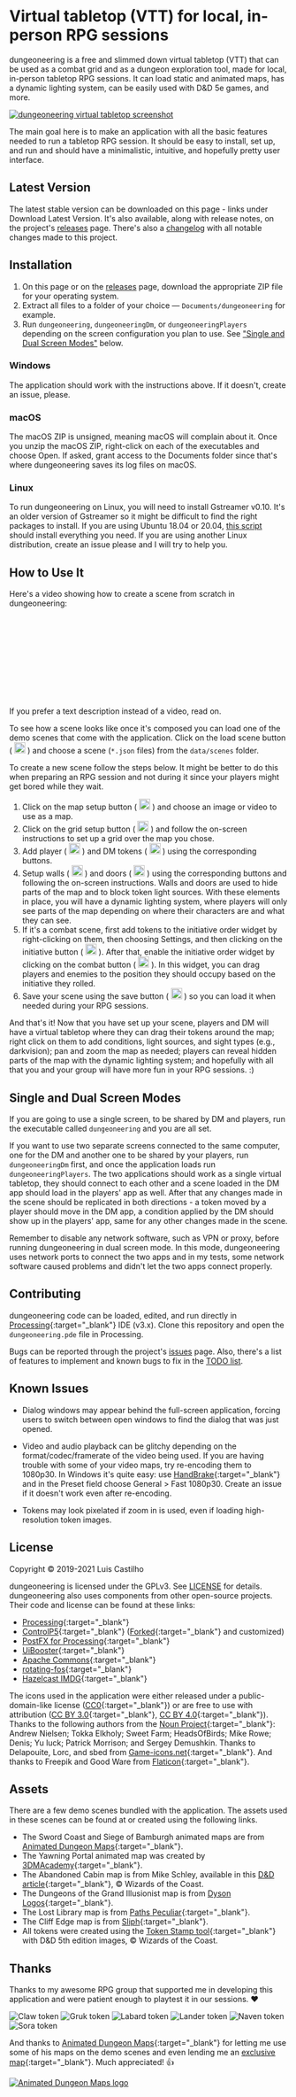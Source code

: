 # Virtual tabletop (VTT) for local, in-person RPG sessions

dungeoneering is a free and slimmed down virtual tabletop (VTT) that can be used as a combat grid and as a dungeon exploration tool, made for local, in-person tabletop RPG sessions. It can load static and animated maps, has a dynamic lighting system, can be easily used with D&D 5e games, and more.

<a class="lightbox" href="assets/img/screenshot/screenshot.jpg" title="dungeoneering virtual tabletop screenshot"><img class="lazyload" data-src="/assets/img/screenshot/screenshot.jpg" alt="dungeoneering virtual tabletop screenshot" /></a>

The main goal here is to make an application with all the basic features needed to run a tabletop RPG session. It should be easy to install, set up, and run and should have a minimalistic, intuitive, and hopefully pretty user interface.



## Latest Version

The latest stable version <span id="latest-version-number-inline"></span> can be downloaded on this page - links under Download Latest Version. It's also available, along with release notes, on the project's [releases](https://github.com/luiscastilho/dungeoneering/releases) page. There's also a [changelog](CHANGELOG.md) with all notable changes made to this project.



## Installation

1. On this page or on the [releases](https://github.com/luiscastilho/dungeoneering/releases) page, download the appropriate ZIP file for your operating system.
2. Extract all files to a folder of your choice — `Documents/dungeoneering` for example.
3. Run `dungeoneering`, `dungeoneeringDm`, or `dungeoneeringPlayers` depending on the screen configuration you plan to use. See ["Single and Dual Screen Modes"](#single-and-dual-screen-modes) below.

### Windows

The application should work with the instructions above. If it doesn't, create an issue, please.

### macOS

The macOS ZIP is unsigned, meaning macOS will complain about it. Once you unzip the macOS ZIP, right-click on each of the executables and choose Open. If asked, grant access to the Documents folder since that's where dungeoneering saves its log files on macOS.

### Linux

To run dungeoneering on Linux, you will need to install Gstreamer v0.10. It's an older version of Gstreamer so it might be difficult to find the right packages to install. If you are using Ubuntu 18.04 or 20.04, [this script](releases/ubuntu_install_prereqs.sh) should install everything you need. If you are using another Linux distribution, create an issue please and I will try to help you.



## How to Use It

Here's a video showing how to create a scene from scratch in dungeoneering:

<div class="video-wrap">
  <div class="video-container">
    <iframe
      class="lazyload"
      frameborder="0"
      data-src="https://www.youtube.com/embed/mLLleHoVkdk"
      allowfullscreen=""></iframe>
  </div>
</div>

If you prefer a text description instead of a video, read on.

To see how a scene looks like once it's composed you can load one of the demo scenes that come with the application. Click on the load scene button ( <picture><source type="image/webp" data-srcset="/assets/img/icons/load_idle.webp" /><source type="image/jpeg" data-srcset="/assets/img/icons/load_idle.jpg" /><source type="image/png" data-srcset="/assets/img/icons/load_idle.png" /><img class="lazyload" data-src="/assets/img/icons/load_idle.jpg" width="20" height="20" alt="load scene icon" title="load scene icon"></picture> ) and choose a scene (`*.json` files) from the `data/scenes` folder.

To create a new scene follow the steps below. It might be better to do this when preparing an RPG session and not during it since your players might get bored while they wait.

1. Click on the map setup button ( <picture><source type="image/webp" data-srcset="/assets/img/icons/map_idle.webp" /><source type="image/jpeg" data-srcset="/assets/img/icons/map_idle.jpg" /><source type="image/png" data-srcset="/assets/img/icons/map_idle.png" /><img class="lazyload" data-src="/assets/img/icons/map_idle.jpg" width="20" height="20" alt="map setup icon" title="map setup icon"></picture> ) and choose an image or video to use as a map.
2. Click on the grid setup button ( <picture><source type="image/webp" data-srcset="/assets/img/icons/grid_idle.webp" /><source type="image/jpeg" data-srcset="/assets/img/icons/grid_idle.jpg" /><source type="image/png" data-srcset="/assets/img/icons/grid_idle.png" /><img class="lazyload" data-src="/assets/img/icons/grid_idle.jpg" width="20" height="20" alt="grid setup icon" title="grid setup icon"></picture> ) and follow the on-screen instructions to set up a grid over the map you chose.
3. Add player ( <picture><source type="image/webp" data-srcset="/assets/img/icons/hero_idle.webp" /><source type="image/jpeg" data-srcset="/assets/img/icons/hero_idle.jpg" /><source type="image/png" data-srcset="/assets/img/icons/hero_idle.png" /><img class="lazyload" data-src="/assets/img/icons/hero_idle.jpg" width="20" height="20" alt="add player token icon" title="add player token icon"></picture> ) and DM tokens ( <picture><source type="image/webp" data-srcset="/assets/img/icons/monster_idle.webp" /><source type="image/jpeg" data-srcset="/assets/img/icons/monster_idle.jpg" /><source type="image/png" data-srcset="/assets/img/icons/monster_idle.png" /><img class="lazyload" data-src="/assets/img/icons/monster_idle.jpg" width="20" height="20" alt="add DM token icon" title="add DM token icon"></picture> ) using the corresponding buttons.
4. Setup walls ( <picture><source type="image/webp" data-srcset="/assets/img/icons/wall_idle.webp" /><source type="image/jpeg" data-srcset="/assets/img/icons/wall_idle.jpg" /><source type="image/png" data-srcset="/assets/img/icons/wall_idle.png" /><img class="lazyload" data-src="/assets/img/icons/wall_idle.jpg" width="20" height="20" alt="walls setup icon" title="walls setup icon"></picture> ) and doors ( <picture><source type="image/webp" data-srcset="/assets/img/icons/door_idle.webp" /><source type="image/jpeg" data-srcset="/assets/img/icons/door_idle.jpg" /><source type="image/png" data-srcset="/assets/img/icons/door_idle.png" /><img class="lazyload" data-src="/assets/img/icons/door_idle.jpg" width="20" height="20" alt="doors setup icon" title="doors setup icon"></picture> ) using the corresponding buttons and following the on-screen instructions. Walls and doors are used to hide parts of the map and to block token light sources. With these elements in place, you will have a dynamic lighting system, where players will only see parts of the map depending on where their characters are and what they can see.
5. If it's a combat scene, first add tokens to the initiative order widget by right-clicking on them, then choosing Settings, and then clicking on the initiative button ( <picture><source type="image/webp" data-srcset="/assets/img/icons/toggle_initiative_idle.webp" /><source type="image/jpeg" data-srcset="/assets/img/icons/toggle_initiative_idle.jpg" /><source type="image/png" data-srcset="/assets/img/icons/toggle_initiative_idle.png" /><img class="lazyload" data-src="/assets/img/icons/toggle_initiative_idle.jpg" width="20" height="20" alt="initiative icon" title="initiative icon"></picture> ). After that, enable the initiative order widget by clicking on the combat button ( <picture><source type="image/webp" data-srcset="/assets/img/icons/combat_idle.webp" /><source type="image/jpeg" data-srcset="/assets/img/icons/combat_idle.jpg" /><source type="image/png" data-srcset="/assets/img/icons/combat_idle.png" /><img class="lazyload" data-src="/assets/img/icons/combat_idle.jpg" width="20" height="20" alt="combat icon" title="combat icon"></picture> ). In this widget, you can drag players and enemies to the position they should occupy based on the initiative they rolled.
6. Save your scene using the save button ( <picture><source type="image/webp" data-srcset="/assets/img/icons/save_idle.webp" /><source type="image/jpeg" data-srcset="/assets/img/icons/save_idle.jpg" /><source type="image/png" data-srcset="/assets/img/icons/save_idle.png" /><img class="lazyload" data-src="/assets/img/icons/save_idle.jpg" width="20" height="20" alt="save scene icon" title="save scene icon"></picture> ) so you can load it when needed during your RPG sessions.

And that's it! Now that you have set up your scene, players and DM will have a virtual tabletop where they can drag their tokens around the map; right click on them to add conditions, light sources, and sight types (e.g., darkvision); pan and zoom the map as needed; players can reveal hidden parts of the map with the dynamic lighting system; and hopefully with all that you and your group will have more fun in your RPG sessions. :)



## Single and Dual Screen Modes

If you are going to use a single screen, to be shared by DM and players, run the executable called `dungeoneering` and you are all set.

If you want to use two separate screens connected to the same computer, one for the DM and another one to be shared by your players, run `dungeoneeringDm` first, and once the application loads run `dungeoneeringPlayers`. The two applications should work as a single virtual tabletop, they should connect to each other and a scene loaded in the DM app should load in the players' app as well. After that any changes made in the scene should be replicated in both directions - a token moved by a player should move in the DM app, a condition applied by the DM should show up in the players' app, same for any other changes made in the scene.

Remember to disable any network software, such as VPN or proxy, before running dungeoneering in dual screen mode. In this mode, dungeoneering uses network ports to connect the two apps and in my tests, some network software caused problems and didn't let the two apps connect properly.



## Contributing

dungeoneering code can be loaded, edited, and run directly in [Processing](https://processing.org/){:target="_blank"} IDE (v3.x). Clone this repository and open the `dungeoneering.pde` file in Processing.

Bugs can be reported through the project's [issues](https://github.com/luiscastilho/dungeoneering/issues) page. Also, there's a list of features to implement and known bugs to fix in the [TODO list](TODO.md).



## Known Issues

- Dialog windows may appear behind the full-screen application, forcing users to switch between open windows to find the dialog that was just opened.

- Video and audio playback can be glitchy depending on the format/codec/framerate of the video being used. If you are having trouble with some of your video maps, try re-encoding them to 1080p30. In Windows it's quite easy: use [HandBrake](https://handbrake.fr/){:target="_blank"} and in the Preset field choose General > Fast 1080p30. Create an issue if it doesn't work even after re-encoding.

- Tokens may look pixelated if zoom in is used, even if loading high-resolution token images.



## License

Copyright © 2019-2021 Luis Castilho

dungeoneering is licensed under the GPLv3. See [LICENSE](https://github.com/luiscastilho/dungeoneering/blob/main/LICENSE.md) for details. dungeoneering also uses components from other open-source projects. Their code and license can be found at these links:

- [Processing](https://github.com/processing/processing){:target="_blank"}
- [ControlP5](https://github.com/sojamo/controlp5){:target="_blank"} ([Forked](https://github.com/luiscastilho/controlp5){:target="_blank"} and customized)
- [PostFX for Processing](https://github.com/cansik/processing-postfx){:target="_blank"}
- [UiBooster](https://github.com/Milchreis/uibooster-for-processing){:target="_blank"}
- [Apache Commons](https://commons.apache.org/){:target="_blank"}
- [rotating-fos](https://github.com/vy/rotating-fos){:target="_blank"}
- [Hazelcast IMDG](https://github.com/hazelcast/hazelcast){:target="_blank"}

The icons used in the application were either released under a public-domain-like license ([CC0](https://creativecommons.org/share-your-work/public-domain/cc0/){:target="_blank"}) or are free to use with attribution ([CC BY 3.0](https://creativecommons.org/licenses/by/3.0/){:target="_blank"}, [CC BY 4.0](https://creativecommons.org/licenses/by/4.0/){:target="_blank"}). Thanks to the following authors from the [Noun Project](https://thenounproject.com/){:target="_blank"}: Andrew Nielsen; Tokka Elkholy; Sweet Farm; HeadsOfBirds; Mike Rowe; Denis; Yu luck; Patrick Morrison; and Sergey Demushkin. Thanks to Delapouite, Lorc, and sbed from [Game-icons.net](https://game-icons.net/){:target="_blank"}. And thanks to Freepik and Good Ware from [Flaticon](https://www.flaticon.com/){:target="_blank"}.



## Assets

There are a few demo scenes bundled with the application. The assets used in these scenes can be found at or created using the following links.

- The Sword Coast and Siege of Bamburgh animated maps are from [Animated Dungeon Maps](https://www.patreon.com/animatedmaps "Animated Dungeon Maps Patreon page"){:target="_blank"}.
- The Yawning Portal animated map was created by [3DMAcademy](https://www.reddit.com/user/3DMAcademy/ "3DMAcademy Reddit user page"){:target="_blank"}.
- The <a class="lightbox-link cabin" title="Abandoned Cabin map by Mike Schley">Abandoned Cabin map</a> is from Mike Schley, available in this [D&D article](https://dnd.wizards.com/articles/features/schley-stack "D&D Schley Stack article"){:target="_blank"}, © Wizards of the Coast.
- The <a class="lightbox-link illusionist" title="Dungeons of the Grand Illusionist map by Dyson Logos">Dungeons of the Grand Illusionist map</a> is from [Dyson Logos](https://www.patreon.com/dysonlogos "Dyson Logos Patreon page"){:target="_blank"}.
- The <a class="lightbox-link library" title="The Lost Library map by Paths Peculiar">Lost Library map</a> is from [Paths Peculiar](https://www.wistedt.net/ "Paths Peculiar website"){:target="_blank"}.
- The <a class="lightbox-link cliff" title="Cliff Edge map by Sliph">Cliff Edge map</a> is from [Sliph](https://www.patreon.com/sliph "Sliph Patreon page"){:target="_blank"}.
- All tokens were created using the [Token Stamp tool](https://rolladvantage.com/tokenstamp/ "Token Stamp tool"){:target="_blank"} with D&D 5th edition images, © Wizards of the Coast.



## Thanks

Thanks to my awesome RPG group that supported me in developing this application and were patient enough to playtest it in our sessions. :heart:

<picture>
	<source type="image/webp" data-srcset="/assets/img/playtesters/claw.webp" />
	<source type="image/png" data-srcset="/assets/img/playtesters/claw.png" />
	<img class="lazyload" data-src="/assets/img/playtesters/claw.png" alt="Claw token" title="Claw, Tabaxi Sorcerer (Wild Magic)" />
</picture>
<picture>
	<source type="image/webp" data-srcset="/assets/img/playtesters/gruk.webp" />
	<source type="image/png" data-srcset="/assets/img/playtesters/gruk.png" />
	<img class="lazyload" data-src="/assets/img/playtesters/gruk.png" alt="Gruk token" title="Gruk, Dwarf Fighter (Eldritch Knight)">
</picture>
<picture>
	<source type="image/webp" data-srcset="/assets/img/playtesters/labard.webp" />
	<source type="image/png" data-srcset="/assets/img/playtesters/labard.png" />
	<img class="lazyload" data-src="/assets/img/playtesters/labard.png" alt="Labard token" title="Labard, Halfling Rogue (Assassin)">
</picture>
<picture>
	<source type="image/webp" data-srcset="/assets/img/playtesters/lander.webp" />
	<source type="image/png" data-srcset="/assets/img/playtesters/lander.png" />
	<img class="lazyload" data-src="/assets/img/playtesters/lander.png" alt="Lander token" title="Lander, Human Cleric (Forge Domain)">
</picture>
<picture>
	<source type="image/webp" data-srcset="/assets/img/playtesters/naven.webp" />
	<source type="image/png" data-srcset="/assets/img/playtesters/naven.png" />
	<img class="lazyload" data-src="/assets/img/playtesters/naven.png" alt="Naven token" title="Naven, Half-Elf Paladin (Oath of the Ancients)">
</picture>
<picture>
	<source type="image/webp" data-srcset="/assets/img/playtesters/sora.webp" />
	<source type="image/png" data-srcset="/assets/img/playtesters/sora.png" />
	<img class="lazyload" data-src="/assets/img/playtesters/sora.png" alt="Sora token" title="Sora, Human Monk (Way of the Long Death)">
</picture>

And thanks to [Animated Dungeon Maps](https://www.patreon.com/animatedmaps "Animated Dungeon Maps Patreon page"){:target="_blank"} for letting me use some of his maps on the demo scenes and even lending me an [exclusive map](https://github.com/luiscastilho/dungeoneering/blob/main/dungeoneering/data/maps/Animated-SwordCoast.mp4){:target="_blank"}. Much appreciated! :+1:

<a href="https://www.patreon.com/animatedmaps" title="Animated Dungeon Maps Patreon page" target="_blank"><picture>
    <source type="image/webp" data-srcset="/assets/img/logos/animated-dungeon-maps.webp" />
    <source type="image/png" data-srcset="/assets/img/logos/animated-dungeon-maps.png" />
    <img class="lazyload" data-src="/assets/img/logos/animated-dungeon-maps.png" alt="Animated Dungeon Maps logo">
  </picture>
</a>
